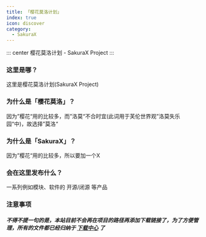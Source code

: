 ```yaml
---
title: 「樱花莫洛计划」
index: true
icon: discover
category:
  - SakuraX
---
```


::: center
樱花莫洛计划 - SakuraX Project
:::

### 这里是哪？
这里是樱花莫洛计划(SakuraX Project)

### 为什么是「樱花莫洛」？
因为”樱花“用的比较多，而”洛莫“不合时宜(此词用于芙伦世界观”洛莫失乐园“中)，故选择”莫洛“

### 为什么是「SakuraX」？
因为”樱花“用的比较多，所以要加一个X

### 会在这里发布什么？
一系列例如模块、软件的 开源/闭源 等产品

### 注意事项
##### 不得不提一句的是，本站目前不会再在项目的路径再添加下载链接了，为了方便管理，所有的文件都已经归纳于 [下载中心](./../file.html) 了